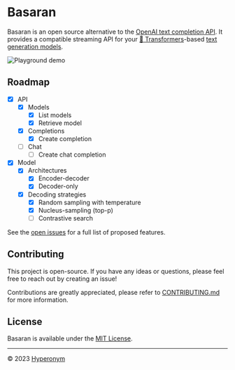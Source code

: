 # Basaran

Basaran is an open source alternative to the [OpenAI text completion API](https://platform.openai.com/docs/api-reference/completions/create). It provides a compatible streaming API for your [🤗 Transformers](https://huggingface.co/docs/transformers/index)-based [text generation models](https://huggingface.co/models?pipeline_tag=text-generation&sort=downloads).

![Playground demo](https://github.com/hyperonym/basaran/blob/master/docs/assets/demo.gif?raw=true)

## Roadmap

- [x] API
    - [x] Models
        - [x] List models
        - [x] Retrieve model
    - [x] Completions
        - [x] Create completion
    - [ ] Chat
        - [ ] Create chat completion
- [x] Model
    - [x] Architectures
        - [x] Encoder-decoder
        - [x] Decoder-only
    - [x] Decoding strategies
        - [x] Random sampling with temperature
        - [x] Nucleus-sampling (top-p)
        - [ ] Contrastive search

See the [open issues](https://github.com/hyperonym/basaran/issues) for a full list of proposed features.

## Contributing

This project is open-source. If you have any ideas or questions, please feel free to reach out by creating an issue!

Contributions are greatly appreciated, please refer to [CONTRIBUTING.md](https://github.com/hyperonym/basaran/blob/master/CONTRIBUTING.md) for more information.

## License

Basaran is available under the [MIT License](https://github.com/hyperonym/basaran/blob/master/LICENSE).

---

© 2023 [Hyperonym](https://hyperonym.org)
